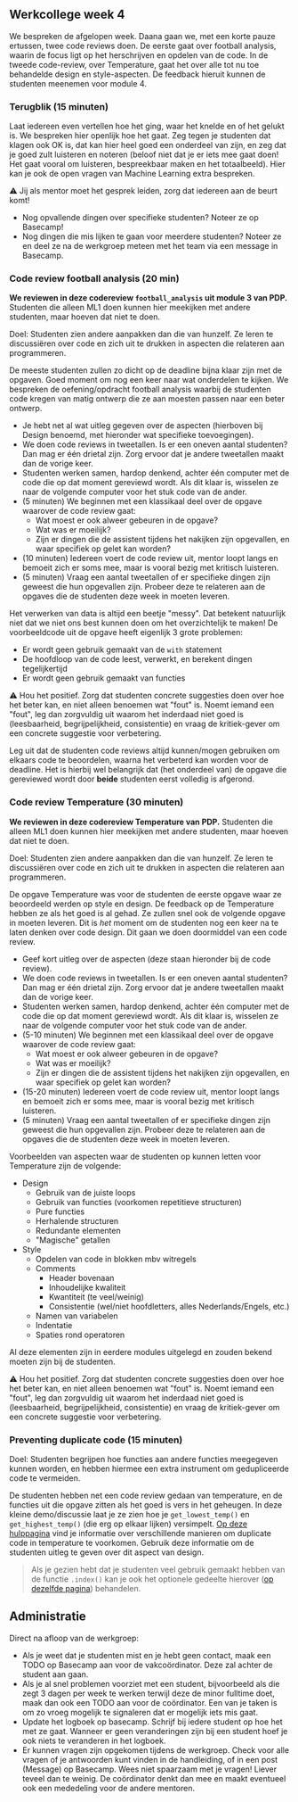 ## Werkcollege week 4

We bespreken de afgelopen week. Daana gaan we, met een korte pauze ertussen, twee code reviews doen. De eerste gaat over football analysis, waarin de focus ligt op het herschrijven en opdelen van de code. In de tweede code-review, over Temperature, gaat het over alle tot nu toe behandelde design en style-aspecten. De feedback hieruit kunnen de studenten meenemen voor module 4.

### Terugblik (15 minuten)

Laat iedereen even vertellen hoe het ging, waar het knelde en of het gelukt is. We bespreken hier openlijk hoe het gaat. Zeg tegen je studenten dat klagen ook OK is, dat kan hier heel goed een onderdeel van zijn, en zeg dat je goed zult luisteren en noteren (beloof niet dat je er iets mee gaat doen! Het gaat vooral om luisteren, bespreekbaar maken en het totaalbeeld). Hier kan je ook de open vragen van Machine Learning extra bespreken.

⚠️ Jij als mentor moet het gesprek leiden, zorg dat iedereen aan de beurt komt!

- Nog opvallende dingen over specifieke studenten? Noteer ze op Basecamp!
- Nog dingen die mis lijken te gaan voor meerdere studenten? Noteer ze en deel ze na de werkgroep meteen met het team via een message in Basecamp.

### Code review football analysis (20 min)

**We reviewen in deze codereview `football_analysis` uit module 3 van PDP.** Studenten die alleen ML1 doen kunnen hier meekijken met andere studenten, maar hoeven dat niet te doen.

Doel: Studenten zien andere aanpakken dan die van hunzelf. Ze leren te discussiëren over code en zich uit te drukken in aspecten die relateren aan programmeren.

De meeste studenten zullen zo dicht op de deadline bijna klaar zijn met de opgaven. Goed moment om nog een keer naar wat onderdelen te kijken. We bespreken de oefening/opdracht football analysis waarbij de studenten code kregen van matig ontwerp die ze aan moesten passen naar een beter ontwerp.

- Je hebt net al wat uitleg gegeven over de aspecten (hierboven bij Design benoemd, met hieronder wat specifieke toevoegingen).
- We doen code reviews in tweetallen. Is er een oneven aantal studenten? Dan mag er één drietal zijn. Zorg ervoor dat je andere tweetallen maakt dan de vorige keer.
- Studenten werken samen, hardop denkend, achter één computer met de code die op dat moment gereviewd wordt. Als dit klaar is, wisselen ze naar de volgende computer voor het stuk code van de ander.
- (5 minuten) We beginnen met een klassikaal deel over de opgave waarover de code review gaat:
  - Wat moest er ook alweer gebeuren in de opgave?
  - Wat was er moeilijk?
  - Zijn er dingen die de assistent tijdens het nakijken zijn opgevallen, en waar specifiek op gelet kan worden?
- (10 minuten) Iedereen voert de code review uit, mentor loopt langs en bemoeit zich er soms mee, maar is vooral bezig met kritisch luisteren.
- (5 minuten) Vraag een aantal tweetallen of er specifieke dingen zijn geweest die hun opgevallen zijn. Probeer deze te relateren aan de opgaves die de studenten deze week in moeten leveren.

Het verwerken van data is altijd een beetje "messy". Dat betekent natuurlijk niet dat we niet ons best kunnen doen om het overzichtelijk te maken! De voorbeeldcode uit de opgave heeft eigenlijk 3 grote problemen:

- Er wordt geen gebruik gemaakt van de `with` statement
- De hoofdloop van de code leest, verwerkt, en berekent dingen tegelijkertijd
- Er wordt geen gebruik gemaakt van functies

⚠️ Hou het positief. Zorg dat studenten concrete suggesties doen over hoe het beter kan, en niet alleen benoemen wat "fout" is. Noemt iemand een "fout", leg dan zorgvuldig uit waarom het inderdaad niet goed is (leesbaarheid, begrijpelijkheid, consistentie) en vraag de kritiek-gever om een concrete suggestie voor verbetering.

Leg uit dat de studenten code reviews altijd kunnen/mogen gebruiken om elkaars code te beoordelen, waarna het verbeterd kan worden voor de deadline. Het is hierbij wel belangrijk dat (het onderdeel van) de opgave die gereviewed wordt door **beide** studenten eerst volledig is afgerond.

### Code review Temperature (30 minuten)

**We reviewen in deze codereview Temperature van PDP.** Studenten die alleen ML1 doen kunnen hier meekijken met andere studenten, maar hoeven dat niet te doen.

Doel: Studenten zien andere aanpakken dan die van hunzelf. Ze leren te discussiëren over code en zich uit te drukken in aspecten die relateren aan programmeren.

De opgave Temperature was voor de studenten de eerste opgave waar ze beoordeeld werden op style en design. De feedback op de Temperature hebben ze als het goed is al gehad. Ze zullen snel ook de volgende opgave in moeten leveren. Dit is _het_ moment om de studenten nog een keer na te laten denken over code design. Dit gaan we doen doormiddel van een code review.

- Geef kort uitleg over de aspecten (deze staan hieronder bij de code review).
- We doen code reviews in tweetallen. Is er een oneven aantal studenten? Dan mag er één drietal zijn. Zorg ervoor dat je andere tweetallen maakt dan de vorige keer.
- Studenten werken samen, hardop denkend, achter één computer met de code die op dat moment gereviewd wordt. Als dit klaar is, wisselen ze naar de volgende computer voor het stuk code van de ander.
- (5-10 minuten) We beginnen met een klassikaal deel over de opgave waarover de code review gaat:
  - Wat moest er ook alweer gebeuren in de opgave?
  - Wat was er moeilijk?
  - Zijn er dingen die de assistent tijdens het nakijken zijn opgevallen, en waar specifiek op gelet kan worden?
- (15-20 minuten) Iedereen voert de code review uit, mentor loopt langs en bemoeit zich er soms mee, maar is vooral bezig met kritisch luisteren.
- (5 minuten) Vraag een aantal tweetallen of er specifieke dingen zijn geweest die hun opgevallen zijn. Probeer deze te relateren aan de opgaves die de studenten deze week in moeten leveren.

Voorbeelden van aspecten waar de studenten op kunnen letten voor Temperature zijn de volgende:

- Design
  - Gebruik van de juiste loops
  - Gebruik van functies (voorkomen repetitieve structuren)
  - Pure functies
  - Herhalende structuren
  - Redundante elementen
  - "Magische" getallen
- Style
  - Opdelen van code in blokken mbv witregels
  - Comments
    - Header bovenaan
    - Inhoudelijke kwaliteit
    - Kwantiteit (te veel/weinig)
    - Consistentie (wel/niet hoofdletters, alles Nederlands/Engels, etc.)
  - Namen van variabelen
  - Indentatie
  - Spaties rond operatoren

Al deze elementen zijn in eerdere modules uitgelegd en zouden bekend moeten zijn bij de studenten.

⚠️ Hou het positief. Zorg dat studenten concrete suggesties doen over hoe het beter kan, en niet alleen benoemen wat "fout" is. Noemt iemand een "fout", leg dan zorgvuldig uit waarom het inderdaad niet goed is (leesbaarheid, begrijpelijkheid, consistentie) en vraag de kritiek-gever om een concrete suggestie voor verbetering.

### Preventing duplicate code (15 minuten)

Doel: Studenten begrijpen hoe functies aan andere functies meegegeven kunnen worden, en hebben hiermee een extra instrument om gedupliceerde code te vermeiden.

De studenten hebben net een code review gedaan van temperature, en de functies uit die opgave zitten als het goed is vers in het geheugen. In deze kleine demo/discussie laat je ze zien hoe je `get_lowest_temp()` en `get_highest_temp()` (die erg op elkaar lijken) versimpelt. [Op deze hulppagina](duplicate-code/duplicate_code.md) vind je informatie over verschillende manieren om duplicate code in temperature te voorkomen. Gebruik deze informatie om de studenten uitleg te geven over dit aspect van design.

> Als je gezien hebt dat je studenten veel gebruik gemaakt hebben van de functie `.index()` kan je ook het optionele gedeelte hierover ([op dezelfde pagina](duplicate-code/)) behandelen.

## Administratie

Direct na afloop van de werkgroep:

- Als je weet dat je studenten mist en je hebt geen contact, maak een TODO op Basecamp aan voor de vakcoördinator. Deze zal achter de student aan gaan.
- Als je al snel problemen voorziet met een student, bijvoorbeeld als die zegt 3 dagen per week te werken terwijl deze de minor fulltime doet, maak dan ook een TODO aan voor de coördinator. Een van je taken is om zo vroeg mogelijk te signaleren dat er mogelijk iets mis gaat.
- Update het logboek op basecamp. Schrijf bij iedere student op hoe het met ze gaat. Wanneer er geen veranderingen zijn bij een student hoef je ook niets te veranderen in het logboek.
- Er kunnen vragen zijn opgekomen tijdens de werkgroep. Check voor alle vragen of je antwoorden kunt vinden in de handleiding, of in een post (Message) op Basecamp. Wees niet spaarzaam met je vragen! Liever teveel dan te weinig. De coördinator denkt dan mee en maakt eventueel ook een mededeling voor de andere mentoren.
